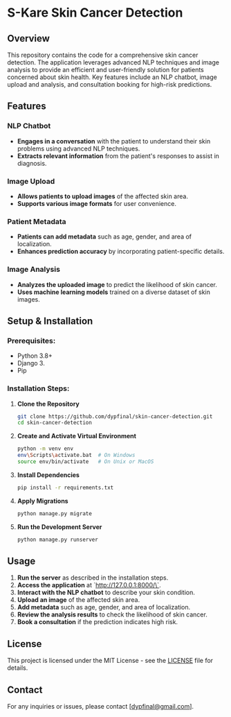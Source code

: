 
# S-Kare Skin Cancer Detection 

## Overview

This repository contains the code for a comprehensive skin cancer detection. The application leverages advanced NLP techniques and image analysis to provide an efficient and user-friendly solution for patients concerned about skin health. Key features include an NLP chatbot, image upload and analysis, and consultation booking for high-risk predictions.

## Features

### NLP Chatbot
- **Engages in a conversation** with the patient to understand their skin problems using advanced NLP techniques.
- **Extracts relevant information** from the patient's responses to assist in diagnosis.

### Image Upload
- **Allows patients to upload images** of the affected skin area.
- **Supports various image formats** for user convenience.

### Patient Metadata
- **Patients can add metadata** such as age, gender, and area of localization.
- **Enhances prediction accuracy** by incorporating patient-specific details.

### Image Analysis
- **Analyzes the uploaded image** to predict the likelihood of skin cancer.
- **Uses machine learning models** trained on a diverse dataset of skin images.

## Setup & Installation

### Prerequisites:
- Python 3.8+
- Django 3.
- Pip

### Installation Steps:
1. **Clone the Repository**
    ```sh
    git clone https://github.com/dypfinal/skin-cancer-detection.git
    cd skin-cancer-detection
    ```
2. **Create and Activate Virtual Environment**
    ```sh
    python -m venv env
    env\Scripts\activate.bat  # On Windows
    source env/bin/activate   # On Unix or MacOS
    ```
3. **Install Dependencies**
    ```sh
    pip install -r requirements.txt
    ```
4. **Apply Migrations**
    ```sh
    python manage.py migrate
    ```
5. **Run the Development Server**
    ```sh
    python manage.py runserver
    ```

## Usage

1. **Run the server** as described in the installation steps.
2. **Access the application** at \`http://127.0.0.1:8000/\`.
3. **Interact with the NLP chatbot** to describe your skin condition.
4. **Upload an image** of the affected skin area.
5. **Add metadata** such as age, gender, and area of localization.
6. **Review the analysis results** to check the likelihood of skin cancer.
7. **Book a consultation** if the prediction indicates high risk.


## License

This project is licensed under the MIT License - see the [LICENSE](LICENSE) file for details.

## Contact

For any inquiries or issues, please contact [dypfinal@gmail.com].
